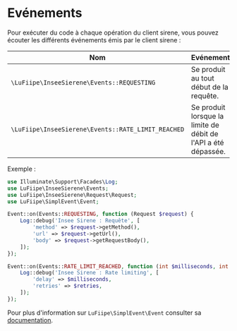 # Evénements

Pour exécuter du code à chaque opération du client sirene, vous pouvez écouter les différents événements émis par le client sirene :

| Nom                                                | Evénement                                                      |
|----------------------------------------------------|----------------------------------------------------------------|
| `\LuFiipe\InseeSierene\Events::REQUESTING`         | Se produit au tout début de la requête.                        |
| `\LuFiipe\InseeSierene\Events::RATE_LIMIT_REACHED` | Se produit lorsque la limite de débit de l'API a été dépassée. |

Exemple :

```php
use Illuminate\Support\Facades\Log;
use LuFiipe\InseeSierene\Events;
use LuFiipe\InseeSierene\Request\Request;
use LuFiipe\SimplEvent\Event;

Event::on(Events::REQUESTING, function (Request $request) {
    Log::debug('Insee Sirene : Requête', [
        'method' => $request->getMethod(),
        'url' => $request->getUrl(),
        'body' => $request->getRequestBody(),
    ]);
});

Event::on(Events::RATE_LIMIT_REACHED, function (int $milliseconds, int $retries) {
    Log::debug('Insee Sirene : Rate limiting', [
        'delay' => $milliseconds,
        'retries' => $retries,
    ]);
});
```

Pour plus d'information sur `LuFiipe\SimplEvent\Event` consulter sa [documentation](https://github.com/lufiipe/simplevent).